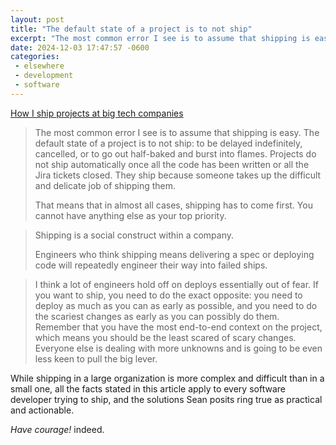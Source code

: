 ```yaml
---
layout: post
title: "The default state of a project is to not ship"
excerpt: "The most common error I see is to assume that shipping is easy. The default state of a project is to not ship..."
date: 2024-12-03 17:47:57 -0600
categories: 
 - elsewhere
 - development
 - software
---
```


[How I ship projects at big tech companies](https://www.seangoedecke.com/how-to-ship/)

> The most common error I see is to assume that shipping is easy. The default state of a project is to not ship: to be delayed indefinitely, cancelled, or to go out half-baked and burst into flames. Projects do not ship automatically once all the code has been written or all the Jira tickets closed. They ship because someone takes up the difficult and delicate job of shipping them.
> 
> That means that in almost all cases, shipping has to come first. You cannot have anything else as your top priority.

> Shipping is a social construct within a company.
>
> Engineers who think shipping means delivering a spec or deploying code will repeatedly engineer their way into failed ships.

> I think a lot of engineers hold off on deploys essentially out of fear. If you want to ship, you need to do the exact opposite: you need to deploy as much as you can as early as possible, and you need to do the scariest changes as early as you can possibly do them. Remember that you have the most end-to-end context on the project, which means you should be the least scared of scary changes. Everyone else is dealing with more unknowns and is going to be even less keen to pull the big lever.

While shipping in a large organization is more complex and difficult than in a small one, all the facts stated in this article apply to every software developer trying to ship, and the solutions Sean posits ring true as practical and actionable. 

_Have courage!_ indeed.
